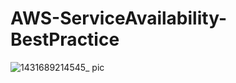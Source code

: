 # AWS-ServiceAvailability-BestPractice
![1431689214545_ pic](https://github.com/yangdongxiang/AWS-ServiceAvailability-BestPractice/assets/17866893/f339daf7-1ba1-45ba-ba17-27d67fcd4410)
